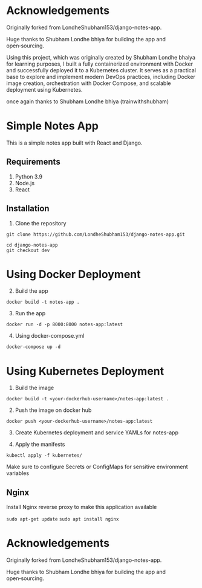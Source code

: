 # Acknowledgements

Originally forked from LondheShubham153/django-notes-app.

Huge thanks to Shubham Londhe bhiya for building the app and open‑sourcing.

Using this project, which was originally created by Shubham Londhe bhaiya for learning purposes, I built a fully containerized environment with Docker and successfully deployed it to a Kubernetes cluster. It serves as a practical base to explore and implement modern DevOps practices, including Docker image creation, orchestration with Docker Compose, and scalable deployment using Kubernetes.

once again thanks to Shubham Londhe bhiya (trainwithshubham)

# Simple Notes App
This is a simple notes app built with React and Django.

## Requirements
1. Python 3.9
2. Node.js
3. React

## Installation
1. Clone the repository
```
git clone https://github.com/LondheShubham153/django-notes-app.git
```

```
cd django-notes-app
git checkout dev
```

# Using Docker Deployment

2. Build the app
```
docker build -t notes-app .
```

3. Run the app
```
docker run -d -p 8000:8000 notes-app:latest
```

4. Using docker-compose.yml
```
docker-compose up -d
```

# Using Kubernetes Deployment

1. Build the image
```
docker build -t <your-dockerhub-username>/notes-app:latest .
```

2. Push the image on docker hub
```
docker push <your-dockerhub-username>/notes-app:latest
```

3. Create Kubernetes deployment and service YAMLs for notes-app

4. Apply the manifests
```
kubectl apply -f kubernetes/
```

Make sure to configure Secrets or ConfigMaps for sensitive environment variables


## Nginx

Install Nginx reverse proxy to make this application available

`sudo apt-get update`
`sudo apt install nginx`


# Acknowledgements

Originally forked from LondheShubham153/django-notes-app.

Huge thanks to Shubham Londhe bhiya for building the app and open‑sourcing.